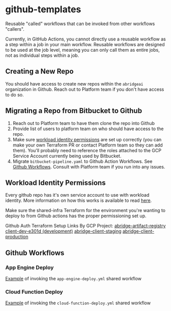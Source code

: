 # github-templates
Reusable "called" workflows that can be invoked from other workflows "callers". 

Currently, in GitHub Actions, you cannot directly use a reusable workflow as a step within a job in your main workflow. Reusable workflows are designed to be used at the job level, meaning you can only call them as entire jobs, not as individual steps within a job.

## Creating a New Repo 
You should have access to create new repos within the `abridgeai` organization in Github. Reach out to Platform team if you don't have access to do so. 

## Migrating a Repo from Bitbucket to Github

1. Reach out to Platform team to have them clone the repo into Github
2. Provide list of users to platform team on who should have access to the repo.
3. Make sure [workload identity permissions](#workload-identity-permissions) are set up correctly (you can make your own Terraform PR or contact Platform team so they can add them). You'll probably need to reference the roles attached to the GCP Service Account currently being used by Bitbucket.
4. Migrate `bitbucket-pipeline.yaml` to Github Action Workflows. See [Github Workflows](#github-workflows). Consult with Platform team if you run into any issues. 

## Workload Identity Permissions 

Every github repo has it's own service account to use with workload identity. More information on how this works is available to read [here](https://github.com/google-github-actions/auth?tab=readme-ov-file#workload-identity-federation-through-a-service-account). 

Make sure the shared-infra Terraform for the environment you're wanting to deploy to from Github actions has the proper permissioning set up. 

Github Auth Terraform Setup Links By GCP Project: 
[abridge-artifact-registry](https://github.com/abridgeai/infrastructure/blob/4fd570ac41eb4022595227bf2bc179190e855308/tf-live/artifact-registry/shared-github-auth/terragrunt.hcl#L19)
[client-dev-e301d (development)](https://github.com/abridgeai/infrastructure/blob/4fd570ac41eb4022595227bf2bc179190e855308/tf-live/development/shared-github-auth/terragrunt.hcl#L19)
[abridge-client-staging](https://github.com/abridgeai/infrastructure/blob/4fd570ac41eb4022595227bf2bc179190e855308/tf-live/staging/shared-github-auth/terragrunt.hcl#L19)
[abridge-client-production](https://github.com/abridgeai/infrastructure/blob/4fd570ac41eb4022595227bf2bc179190e855308/tf-live/production/shared-github-auth/terragrunt.hcl#L19)

## Github Workflows 

### App Engine Deploy 

[Example](examples/sample-app-engine-deploy.yml) of invoking the `app-engine-deploy.yml` shared workflow

### Cloud Function Deploy 

[Example](examples/sample-cloud-function-deploy.yml)  of invoking the `cloud-function-deploy.yml` shared workflow
